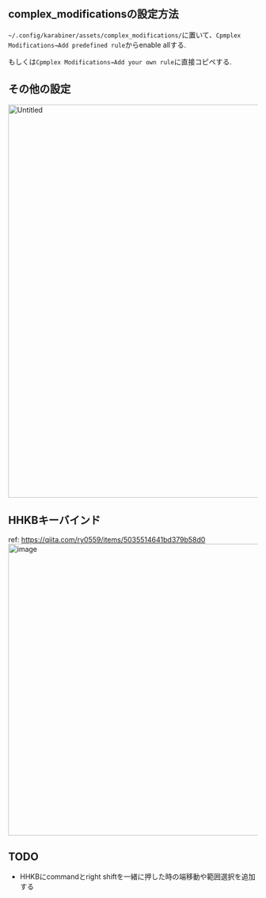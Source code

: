 
## complex_modificationsの設定方法
`~/.config/karabiner/assets/complex_modifications/`に置いて、`Cpmplex Modifications→Add predefined rule`からenable allする.

もしくは`Cpmplex Modifications→Add your own rule`に直接コピペする.

## その他の設定
<img width="792" alt="Untitled" src="https://github.com/user-attachments/assets/9b546b4d-a3ae-4cf8-8671-24b4a11b86ab">

## HHKBキーバインド
ref: https://qiita.com/ry0559/items/5035514641bd379b58d0
<img width="588" alt="image" src="https://github.com/user-attachments/assets/f3a4f66f-4dbe-43c0-9910-f9a3e1d65117" />

## TODO
- HHKBにcommandとright shiftを一緒に押した時の端移動や範囲選択を追加する
